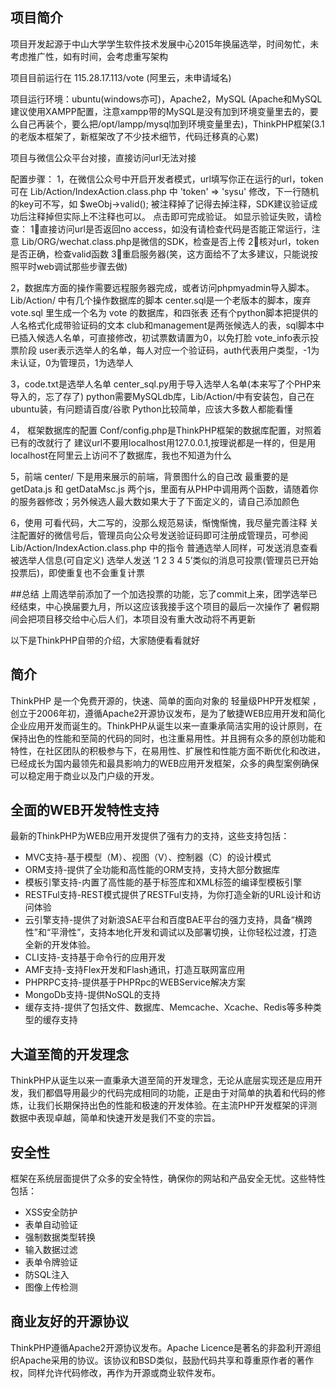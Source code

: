 ﻿## 项目简介

项目开发起源于中山大学学生软件技术发展中心2015年换届选举，时间匆忙，未考虑推广性，如有时间，会考虑重写架构

项目目前运行在 115.28.17.113/vote  (阿里云，未申请域名)

项目运行环境：ubuntu(windows亦可)，Apache2，MySQL (Apache和MySQL建议使用XAMPP配置，注意xampp带的MySQL是没有加到环境变量里去的，要么自己再装个，要么把/opt/lampp/mysql加到环境变量里去)，ThinkPHP框架(3.1的老版本框架了，新框架改了不少技术细节，代码迁移真的心累)

项目与微信公众平台对接，直接访问url无法对接

配置步骤：
1，在微信公众号中开启开发者模式，url填写你正在运行的url，token可在 Lib/Action/IndexAction.class.php 中
'token' => 'sysu'
修改，下一行随机的key可不写，如
$weObj->valid();
被注释掉了记得去掉注释，SDK建议验证成功后注释掉但实际上不注释也可以。
点击即可完成验证。
如显示验证失败，请检查：
1⃣️直接访问url是否返回no access，如没有请检查代码是否能正常运行，注意 Lib/ORG/wechat.class.php是微信的SDK，检查是否上传
2⃣️核对url，token是否正确，检查valid函数
3⃣️重启服务器(笑，这方面给不了太多建议，只能说按照平时web调试那些步骤去做)

2，数据库方面的操作需要远程服务器完成，或者访问phpmyadmin导入脚本。
Lib/Action/ 中有几个操作数据库的脚本
center.sql是一个老版本的脚本，废弃
vote.sql 里生成一个名为 vote 的数据库，和四张表
还有个python脚本把提供的人名格式化成带验证码的文本
club和management是两张候选人的表，sql脚本中已插入候选人名单，可直接修改，初试票数请置为0，以免打脸
vote_info表示投票阶段
user表示选举人的名单，每人对应一个验证码，auth代表用户类型，-1为未认证，0为管理员，1为选举人

3，code.txt是选举人名单
center_sql.py用于导入选举人名单(本来写了个PHP来导入的，忘了存了)
python需要MySQLdb库，Lib/Action/中有安装包，自己在ubuntu装，有问题请百度/谷歌
Python比较简单，应该大多数人都能看懂

4， 框架数据库的配置
Conf/config.php是ThinkPHP框架的数据库配置，对照着已有的改就行了
建议url不要用localhost用127.0.0.1,按理说都是一样的，但是用localhost在阿里云上访问不了数据库，我也不知道为什么


5，前端
center/ 下是用来展示的前端，背景图什么的自己改
最重要的是 getData.js 和 getDataMsc.js 两个js，里面有从PHP中调用两个函数，请随着你的服务器修改；另外候选人最大数如果大于了下面定义的，请自己添加颜色

6，使用
可看代码，大二写的，没那么规范易读，惭愧惭愧，我尽量完善注释
关注配置好的微信号后，管理员向公众号发送验证码即可注册成管理员，可参阅 Lib/Action/IndexAction.class.php 中的指令
普通选举人同样，可发送消息查看被选举人信息(可自定义)
选举人发送 ‘1 2 3 4 5’类似的消息可投票(管理员已开始投票后)，即使重复也不会重复计票

##总结
上周选举前添加了一个加选投票的功能，忘了commit上来，团学选举已经结束，中心换届要九月，所以这应该我接手这个项目的最后一次操作了
暑假期间会把项目移交给中心后人们，本项目没有重大改动将不再更新

以下是ThinkPHP自带的介绍，大家随便看看就好

## 简介

ThinkPHP 是一个免费开源的，快速、简单的面向对象的 轻量级PHP开发框架 ，创立于2006年初，遵循Apache2开源协议发布，是为了敏捷WEB应用开发和简化企业应用开发而诞生的。ThinkPHP从诞生以来一直秉承简洁实用的设计原则，在保持出色的性能和至简的代码的同时，也注重易用性。并且拥有众多的原创功能和特性，在社区团队的积极参与下，在易用性、扩展性和性能方面不断优化和改进，已经成长为国内最领先和最具影响力的WEB应用开发框架，众多的典型案例确保可以稳定用于商业以及门户级的开发。

## 全面的WEB开发特性支持

最新的ThinkPHP为WEB应用开发提供了强有力的支持，这些支持包括：

*  MVC支持-基于模型（M）、视图（V）、控制器（C）的设计模式
*  ORM支持-提供了全功能和高性能的ORM支持，支持大部分数据库
*  模板引擎支持-内置了高性能的基于标签库和XML标签的编译型模板引擎
*  RESTFul支持-REST模式提供了RESTFul支持，为你打造全新的URL设计和访问体验
*  云引擎支持-提供了对新浪SAE平台和百度BAE平台的强力支持，具备“横跨性”和“平滑性”，支持本地化开发和调试以及部署切换，让你轻松过渡，打造全新的开发体验。
*  CLI支持-支持基于命令行的应用开发
*  AMF支持-支持Flex开发和Flash通讯，打造互联网富应用
*  PHPRPC支持-提供基于PHPRpc的WEBService解决方案
*  MongoDb支持-提供NoSQL的支持
*  缓存支持-提供了包括文件、数据库、Memcache、Xcache、Redis等多种类型的缓存支持

## 大道至简的开发理念

ThinkPHP从诞生以来一直秉承大道至简的开发理念，无论从底层实现还是应用开发，我们都倡导用最少的代码完成相同的功能，正是由于对简单的执着和代码的修炼，让我们长期保持出色的性能和极速的开发体验。在主流PHP开发框架的评测数据中表现卓越，简单和快速开发是我们不变的宗旨。

## 安全性

框架在系统层面提供了众多的安全特性，确保你的网站和产品安全无忧。这些特性包括：

*  XSS安全防护
*  表单自动验证
*  强制数据类型转换
*  输入数据过滤
*  表单令牌验证
*  防SQL注入
*  图像上传检测

## 商业友好的开源协议

ThinkPHP遵循Apache2开源协议发布。Apache Licence是著名的非盈利开源组织Apache采用的协议。该协议和BSD类似，鼓励代码共享和尊重原作者的著作权，同样允许代码修改，再作为开源或商业软件发布。
